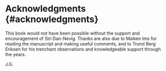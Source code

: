 # Acknowledgments {#acknowledgments}

This book would not have been possible without the support and encouragement of Siri Dan-Nevig. Thanks are also due to Maiken Ims for reading the manuscript and making useful comments, and to Trond Berg Eriksen for his trenchant observations and knowledgeable support through the years.

J.G.

